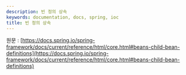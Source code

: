 ```yaml
---
description: 빈 정의 상속
keywords: documentation, docs, spring, ioc
title: 빈 정의 상속
---
```


원문 : [https://docs.spring.io/spring-framework/docs/current/reference/html/core.html#beans-child-bean-definitions](https://docs.spring.io/spring-framework/docs/current/reference/html/core.html#beans-child-bean-definitions)